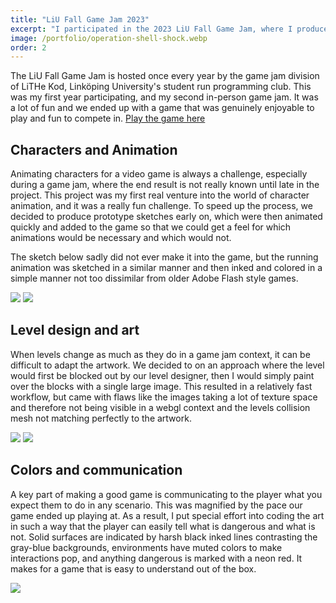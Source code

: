```yaml
---
title: "LiU Fall Game Jam 2023"
excerpt: "I participated in the 2023 LiU Fall Game Jam, where I produced all the artwork for the game Operation: Shell Shock alongside four other developers."
image: /portfolio/operation-shell-shock.webp
order: 2
---
```


The LiU Fall Game Jam is hosted once every year by the game jam division of
LiTHe Kod, Linköping University's student run programming club. This was
my first year participating, and my second in-person game jam. It was
a lot of fun and we ended up with a game that was genuinely enjoyable to play
and fun to compete in.
<a class=cta target=_blank href=https://dethcrvsh.itch.io/operation-shell-shock>Play the game here</a>

## Characters and Animation

Animating characters for a video game is always a challenge, especially
during a game jam, where the end result is not really known until late
in the project. This project was my first real venture into the world of character
animation, and it was a really fun challenge. To speed up the process,
we decided to produce prototype sketches early on, which were then animated
quickly and added to the game so that we could get a feel for which
animations would be necessary and which would not.

The sketch below sadly did not ever make it into the game, but the running
animation was sketched in a similar manner and then inked and colored in
a simple manner not too dissimilar from older Adobe Flash style games.

<div class=gallery>
    <img src=/portfolio/operation-shell-shock/sketch.png>
    <img src=/portfolio/operation-shell-shock/player.gif>
</div>

## Level design and art

When levels change as much as they do in a game jam context, it can be
difficult to adapt the artwork. We decided to on an approach where the
level would first be blocked out by our level designer, then I would simply
paint over the blocks with a single large image. This resulted in a relatively
fast workflow, but came with flaws like the images taking a lot of texture
space and therefore not being visible in a webgl context and the levels
collision mesh not matching perfectly to the artwork.

<div class=gallery>
    <img class=wide src=/portfolio/operation-shell-shock/level.png>
    <img class=wide src=/portfolio/operation-shell-shock/background.png>
</div>

## Colors and communication

A key part of making a good game is communicating to the player what you
expect them to do in any scenario. This was magnified by the pace our
game ended up playing at. As a result, I put special effort into coding
the art in such a way that the player can easily tell what is dangerous and
what is not. Solid surfaces are indicated by harsh black inked lines contrasting
the gray-blue backgrounds, environments have muted colors to make interactions
pop, and anything dangerous is marked with a neon red. It makes for a game
that is easy to understand out of the box.

<div class=gallery>
    <img src=/portfolio/operation-shell-shock/badguy.gif>
</div>
